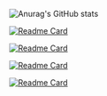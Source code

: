 
![Anurag's GitHub stats](https://github-readme-stats.vercel.app/api?username=kimkiyong0612&show_icons=true&theme=dark)

[![Readme Card](https://github-readme-stats.vercel.app/api/pin/?username=kimkiyong0612&repo=megumiXmas)](https://github.com/kimkiyong0612/megumiXmas)

[![Readme Card](https://github-readme-stats.vercel.app/api/pin/?username=kimkiyong0612&repo=chatbot)](https://github.com/kimkiyong0612/chatbot)

[![Readme Card](https://github-readme-stats.vercel.app/api/pin/?username=kimkiyong0612&repo=nuxtcontentful)](https://github.com/kimkiyong0612/nuxtcontentful)

[![Readme Card](https://github-readme-stats.vercel.app/api/pin/?username=kimkiyong0612&repo=Linebot_Fitness)](https://github.com/kimkiyong0612/Linebot_Fitness)





<!--
**kimkiyong0612/kimkiyong0612** is a ✨ _special_ ✨ repository because its `README.md` (this file) appears on your GitHub profile.

Here are some ideas to get you started:

- 🔭 I’m currently working on ...
- 🌱 I’m currently learning ...
- 👯 I’m looking to collaborate on ...
- 🤔 I’m looking for help with ...
- 💬 Ask me about ...
- 📫 How to reach me: ...
- 😄 Pronouns: ...
- ⚡ Fun fact: ...
-->
